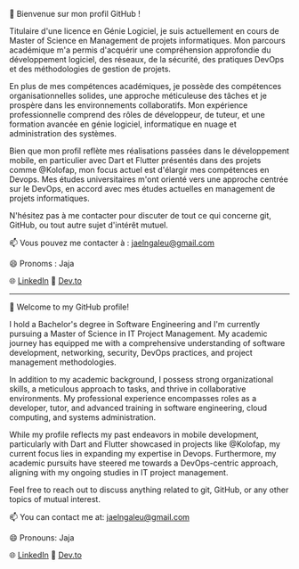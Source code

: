 
👋 Bienvenue sur mon profil GitHub !

Titulaire d'une licence en Génie Logiciel, je suis actuellement en cours de Master of Science en Management de projets informatiques. Mon parcours académique m'a permis d'acquérir une compréhension approfondie du développement logiciel, des réseaux, de la sécurité, des pratiques DevOps et des méthodologies de gestion de projets.

En plus de mes compétences académiques, je possède des compétences organisationnelles solides, une approche méticuleuse des tâches et je prospère dans les environnements collaboratifs. Mon expérience professionnelle comprend des rôles de développeur, de tuteur, et une formation avancée en génie logiciel, informatique en nuage et administration des systèmes.

Bien que mon profil reflète mes réalisations passées dans le développement mobile, en particulier avec Dart et Flutter présentés dans des projets comme @Kolofap, mon focus actuel est d'élargir mes compétences en Devops. Mes études universitaires m'ont orienté vers une approche centrée sur le DevOps, en accord avec mes études actuelles en management de projets informatiques.

N'hésitez pas à me contacter pour discuter de tout ce qui concerne git, GitHub, ou tout autre sujet d'intérêt mutuel.

📫 Vous pouvez me contacter à : jaelngaleu@gmail.com

😄 Pronoms : Jaja

🌐 [LinkedIn](https://www.linkedin.com/in/ja%C3%ABl-ngouzong-bbb587204/)
📝 [Dev.to](https://dev.to/jaeldev)


---
👋 Welcome to my GitHub profile!

I hold a Bachelor's degree in Software Engineering and I'm currently pursuing a Master of Science in IT Project Management. My academic journey has equipped me with a comprehensive understanding of software development, networking, security, DevOps practices, and project management methodologies.

In addition to my academic background, I possess strong organizational skills, a meticulous approach to tasks, and thrive in collaborative environments. My professional experience encompasses roles as a developer, tutor, and advanced training in software engineering, cloud computing, and systems administration.

While my profile reflects my past endeavors in mobile development, particularly with Dart and Flutter showcased in projects like @Kolofap, my current focus lies in expanding my expertise in Devops. Furthermore, my academic pursuits have steered me towards a DevOps-centric approach, aligning with my ongoing studies in IT project management.

Feel free to reach out to discuss anything related to git, GitHub, or any other topics of mutual interest.

📫 You can contact me at: jaelngaleu@gmail.com

😄 Pronouns: Jaja

🌐 [LinkedIn](https://www.linkedin.com/in/ja%C3%ABl-ngouzong-bbb587204/)
📝 [Dev.to](https://dev.to/jaeldev)

